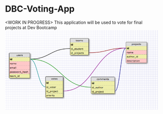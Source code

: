 # DBC-Voting-App
&lt;WORK IN PROGRESS> This application will be used to vote for final projects at Dev Bootcamp
![schema](schema.png "schema ver 1")
